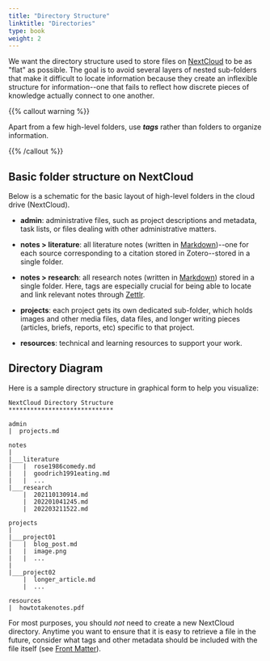 ```yaml
---
title: "Directory Structure"
linktitle: "Directories"
type: book
weight: 2
---
```


We want the directory structure used to store files on [NextCloud](../../toolbox/nextcloud) to be as "flat" as possible. The goal is to avoid several layers of nested sub-folders that make it difficult to locate information because they create an inflexible structure for information--one that fails to reflect how discrete pieces of knowledge actually connect to one another.

{{% callout warning %}}

Apart from a few high-level folders, use ***tags*** rather than folders to organize information. 

{{% /callout %}}

## Basic folder structure on NextCloud

Below is a schematic for the basic layout of high-level folders in the cloud drive (NextCloud). 

- **admin**: administrative files, such as project descriptions and metadata, task lists, or files dealing with other administrative matters.

- **notes > literature**: all literature notes (written in [Markdown](../../writing/markdown))--one for each source corresponding to a citation stored in Zotero--stored in a single folder.

- **notes > research**: all research notes (written in [Markdown](../../writing/markdown)) stored in a single folder. Here, tags are especially crucial for being able to locate and link relevant notes through [Zettlr](../../toolbox/zettlr).

- **projects**: each project gets its own dedicated sub-folder, which holds images and other media files, data files, and longer writing pieces (articles, briefs, reports, etc) specific to that project. 

- **resources**: technical and learning resources to support your work.

## Directory Diagram

Here is a sample directory structure in graphical form to help you visualize:

```
NextCloud Directory Structure
*****************************

admin
|  projects.md

notes
|
|___literature
|   |  rose1986comedy.md
|   |  goodrich1991eating.md
|   |  ...
|___research
    |  202110130914.md
    |  202201041245.md
    |  202203211522.md

projects
|
|___project01
|   |  blog_post.md
|   |  image.png
|   |  ...
|
|___project02
    |  longer_article.md
    |  ...

resources
|  howtotakenotes.pdf

```

For most purposes, you should *not* need to create a new NextCloud directory. Anytime you want to ensure that it is easy to retrieve a file in the future, consider what tags and other metadata should be included with the file itself (see [Front Matter](../frontmatter)). 